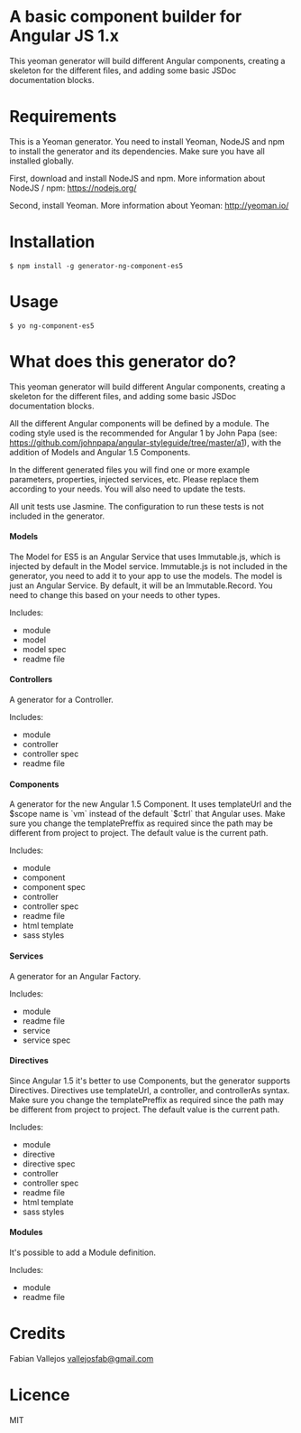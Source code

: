 
# A basic component builder for Angular JS 1.x
This yeoman generator will build different Angular components, creating a skeleton for the different files, and adding some basic JSDoc documentation blocks.

# Requirements
This is a Yeoman generator. You need to install Yeoman, NodeJS and npm to install the generator and its dependencies. Make sure you have all installed globally.

First, download and install NodeJS and npm. More information about NodeJS / npm: https://nodejs.org/

Second, install Yeoman. More information about Yeoman: http://yeoman.io/

# Installation
```
$ npm install -g generator-ng-component-es5
```

# Usage
```
$ yo ng-component-es5
```

# What does this generator do?
This yeoman generator will build different Angular components, creating a skeleton for the different files, and adding some basic JSDoc documentation blocks.

All the different Angular components will be defined by a module. The coding style used is the recommended for Angular 1 by John Papa (see: https://github.com/johnpapa/angular-styleguide/tree/master/a1), with the addition of Models and Angular 1.5 Components.

In the different generated files you will find one or more example parameters, properties, injected services, etc. Please replace them according to your needs. You will also need to update the tests.

All unit tests use Jasmine. The configuration to run these tests is not included in the generator.

#### Models
The Model for ES5 is an Angular Service that uses Immutable.js, which is injected by default in the Model service. Immutable.js is not included in the generator, you need to add it to your app to use the models. The model is just an Angular Service. By default, it will be an Immutable.Record. You need to change this based on your needs to other types.

Includes:
- module
- model
- model spec
- readme file

#### Controllers
A generator for a Controller.

Includes:
- module
- controller
- controller spec
- readme file

#### Components
A generator for the new Angular 1.5 Component. It uses templateUrl and the $scope name is `vm` instead of the default `$ctrl` that Angular uses. Make sure you change the templatePreffix as required since the path may be different from project to project. The default value is the current path.

Includes:
- module
- component
- component spec
- controller
- controller spec
- readme file
- html template
- sass styles

#### Services
A generator for an Angular Factory.

Includes:
- module
- readme file
- service
- service spec

#### Directives
Since Angular 1.5 it's better to use Components, but the generator supports Directives. Directives use templateUrl, a controller, and controllerAs syntax. Make sure you change the templatePreffix as required since the path may be different from project to project. The default value is the current path.

Includes:
- module
- directive
- directive spec
- controller
- controller spec
- readme file
- html template
- sass styles

#### Modules
It's possible to add a Module definition.

Includes:
- module
- readme file

# Credits
Fabian Vallejos <vallejosfab@gmail.com>

# Licence
MIT
